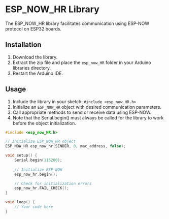 # ESP_NOW_HR Library

The ESP_NOW_HR library facilitates communication using ESP-NOW protocol on ESP32 boards.

## Installation

1. Download the library.
2. Extract the zip file and place the `esp_now_HR` folder in your Arduino libraries directory.
3. Restart the Arduino IDE.

## Usage

1. Include the library in your sketch: `#include <esp_now_HR.h>`
2. Initialize an `ESP_NOW_HR` object with desired communication parameters.
3. Call appropriate methods to send or receive data using ESP-NOW.
4. Note that the Serial.begin() must always be called for the library to work before the object initialization.

```cpp
#include <esp_now_HR.h>

// Initialize ESP_NOW_HR object
ESP_NOW_HR esp_now_hr(SENDER, 0, mac_address, false);

void setup() {
    Serial.begin(115200);
    
    // Initialize ESP-NOW
    esp_now_hr.begin();

    // Check for initialization errors
    esp_now_hr.FAIL_CHECK();
}

void loop() {
    // Your code here
}
